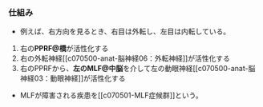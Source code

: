### 仕組み
- 例えば、右方向を見るとき、右目は外転し、左目は内転している。

1. 右の**PPRF@橋**が活性化する
2. 右の外転神経[[c070500-anat-脳神経06：外転神経]]が活性化する
3. 右のPPRFから、**左のMLF@中脳**を介して左の動眼神経[[c070500-anat-脳神経03：動眼神経]]が活性化する

- MLFが障害される疾患を[[c070501-MLF症候群]]という。